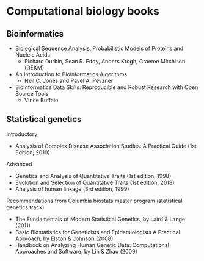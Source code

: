 # Computational biology books

## Bioinformatics

- Biological Sequence Analysis: Probabilistic Models of Proteins and Nucleic Acids
    - Richard Durbin, Sean R. Eddy, Anders Krogh, Graeme Mitchison (DEKM)
- An Introduction to Bioinformatics Algorithms
    - Neil C. Jones and Pavel A. Pevzner
- Bioinformatics Data Skills: Reproducible and Robust Research with Open Source Tools
    - Vince Buffalo

## Statistical genetics

Introductory
- Analysis of Complex Disease Association Studies: A Practical Guide (1st Edition, 2010)

Advanced
- Genetics and Analysis of Quantitative Traits (1st edition, 1998)
- Evolution and Selection of Quantitative Traits (1st edition, 2018)
- Analysis of human linkage (3rd edition, 1999)

Recommendations from Columbia biostats master program (statistical genetics track)
- The Fundamentals of Modern Statistical Genetics, by Laird & Lange (2011)
- Basic Biostatistics for Geneticists and Epidemiologists A Practical Approach, by Elston & Johnson (2008)
- Handbook on Analyzing Human Genetic Data: Computational Approaches and Software, by Lin & Zhao (2009)